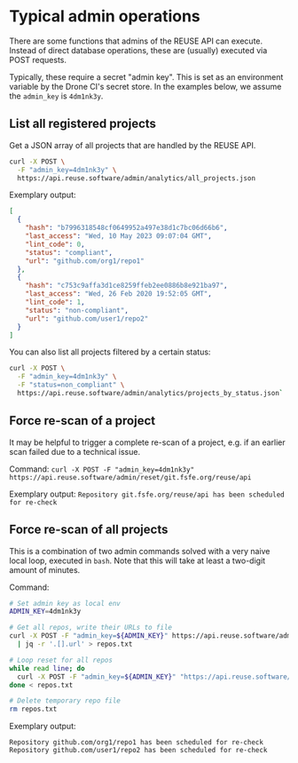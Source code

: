 <!--
SPDX-FileCopyrightText: 2023 DB Systel GmbH

SPDX-License-Identifier: CC-BY-SA-4.0
-->

# Typical admin operations

There are some functions that admins of the REUSE API can execute. Instead of
direct database operations, these are (usually) executed via POST requests.

Typically, these require a secret "admin key". This is set as an environment
variable by the Drone CI's secret store. In the examples below, we assume the
`admin_key` is `4dm1nk3y`.

## List all registered projects

Get a JSON array of all projects that are handled by the REUSE API.

```sh
curl -X POST \
  -F "admin_key=4dm1nk3y" \
  https://api.reuse.software/admin/analytics/all_projects.json
```

Exemplary output:

```json
[
  {
    "hash": "b7996318548cf0649952a497e38d1c7bc06d66b6",
    "last_access": "Wed, 10 May 2023 09:07:04 GMT",
    "lint_code": 0,
    "status": "compliant",
    "url": "github.com/org1/repo1"
  },
  {
    "hash": "c753c9affa3d1ce8259ffeb2ee0886b8e921ba97",
    "last_access": "Wed, 26 Feb 2020 19:52:05 GMT",
    "lint_code": 1,
    "status": "non-compliant",
    "url": "github.com/user1/repo2"
  }
]
```

You can also list all projects filtered by a certain status:

```sh
curl -X POST \
  -F "admin_key=4dm1nk3y" \
  -F "status=non_compliant" \
  https://api.reuse.software/admin/analytics/projects_by_status.json`
```


## Force re-scan of a project

It may be helpful to trigger a complete re-scan of a project, e.g. if an earlier
scan failed due to a technical issue.

Command: `curl -X POST -F "admin_key=4dm1nk3y" https://api.reuse.software/admin/reset/git.fsfe.org/reuse/api`

Exemplary output: `Repository git.fsfe.org/reuse/api has been scheduled for re-check`


## Force re-scan of all projects

This is a combination of two admin commands solved with a very naive local loop,
executed in `bash`. Note that this will take at least a two-digit amount of
minutes.

Command:

```sh
# Set admin key as local env
ADMIN_KEY=4dm1nk3y

# Get all repos, write their URLs to file
curl -X POST -F "admin_key=${ADMIN_KEY}" https://api.reuse.software/admin/analytics/all_projects.json \
  | jq -r '.[].url' > repos.txt

# Loop reset for all repos
while read line; do
  curl -X POST -F "admin_key=${ADMIN_KEY}" "https://api.reuse.software/admin/reset/$line"
done < repos.txt

# Delete temporary repo file
rm repos.txt
```

Exemplary output:

```
Repository github.com/org1/repo1 has been scheduled for re-check
Repository github.com/user1/repo2 has been scheduled for re-check
```
